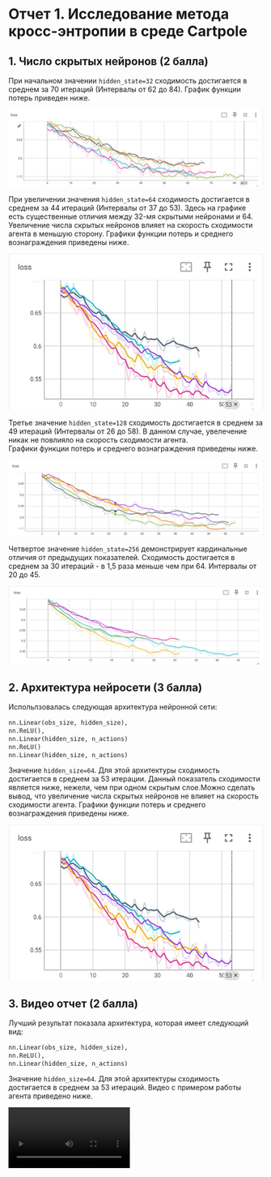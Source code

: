 # Отчет 1. Исследование метода кросс-энтропии в среде Cartpole 

## 1. Число скрытых нейронов (2 балла)
При начальном значении `hidden_state=32` сходимость достигается в среднем за 70 итераций (Интервалы от 62 до 84). График функции потерь приведен ниже. 

<img src="images/32.jpg"/>

При увеличении значения `hidden_state=64` сходимость достигается в среднем за 44 итераций (Интервалы от 37 до 53). Здесь на графике есть существенные отличия между 32-мя скрытыми нейронами и 64. Увеличение числа скрытых нейронов влияет на скорость сходимости агента в меньшую сторону. Графики функции потерь и среднего вознаграждения приведены ниже. 

<img src="images/64.jpg"/>

Третье значение `hidden_state=128` сходимость достигается в среднем за 49 итераций (Интервалы от 26 до 58). В данном случае,  увелечение никак не повлияло на скорость сходимости агента.  
Графики функции потерь и среднего вознаграждения приведены ниже. 

<img src="images/128.jpg"/>

Четвертое значение `hidden_state=256` демонстрирует кардинальные отличия от предыдущих показателей. Сходимость достигается в среднем за 30 итераций - в 1,5 раза меньше чем при 64. Интервалы от 20 до 45.

<img src="images/256.jpg"/>

## 2. Архитектура нейросети (3 балла)

Испольлзовалась следующая архитектура нейронной сети:

```
nn.Linear(obs_size, hidden_size),
nn.ReLU(),
nn.Linear(hidden_size, n_actions)
nn.ReLU()
nn.Linear(hidden_size, n_actions)
```
Значение `hidden_size=64`. 
Для этой архитектуры сходимость достигается в среднем за 53 итерации. Данный показатель сходимости является ниже, нежели, чем при одном скрытым слое.Можно сделать вывод, что увеличение числа скрытых нейронов не влияет на скорость сходимости агента. Графики функции потерь и среднего вознаграждения приведены ниже. 

<img src="images/64.jpg"/>


## 3. Видео отчет (2 балла)
Лучший результат показала архитектура, которая имеет следующий вид: 
```
nn.Linear(obs_size, hidden_size),
nn.ReLU(),
nn.Linear(hidden_size, n_actions)
```
Значение `hidden_size=64`. 
Для этой архитектуры сходимость достигается в среднем за 53 итераций. 
Видео с примером работы агента приведено ниже.  

<video src="video\rl-video-episode-0.mp4" width="240"/>
